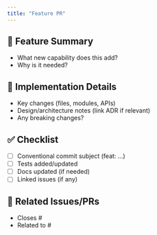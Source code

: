 ```yaml
---
title: "Feature PR"
---
```


## 🚀 Feature Summary

- What new capability does this add?
- Why is it needed?

## 📝 Implementation Details

- Key changes (files, modules, APIs)
- Design/architecture notes (link ADR if relevant)
- Any breaking changes?

## ✅ Checklist
- [ ] Conventional commit subject (feat: ...)
- [ ] Tests added/updated
- [ ] Docs updated (if needed)
- [ ] Linked issues (if any)

## 📎 Related Issues/PRs

- Closes #
- Related to #
